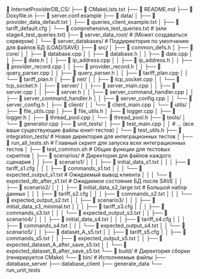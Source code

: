 📁 InternetProviderDB_CS/
├── 📄 CMakeLists.txt
├── 📄 README.md
├── 📄 Doxyfile.in
├── 📄 server.conf.example
├── 📁 data/
│   ├── 📄 provider_data_default.txt
│   ├── 📄 queries_client_example.txt
│   ├── 📄 tariff_default.cfg
│   └── 📄 comprehensive_test_queries.txt # (или stage4_test_queries.txt)
├── 📁 server_data_root/            # (Может создаваться сервером)
│   └── 📁 server_databases/        #   Поддиректория по умолчанию для файлов БД (LOAD/SAVE)
├── 📁 src/
│   ├── 📄 common_defs.h
│   ├── 📁 core/
│   │   ├── 📄 database.cpp
│   │   ├── 📄 database.h
│   │   ├── 📄 date.cpp
│   │   ├── 📄 date.h
│   │   ├── 📄 ip_address.cpp
│   │   ├── 📄 ip_address.h
│   │   ├── 📄 provider_record.cpp
│   │   ├── 📄 provider_record.h
│   │   ├── 📄 query_parser.cpp
│   │   ├── 📄 query_parser.h
│   │   ├── 📄 tariff_plan.cpp
│   │   └── 📄 tariff_plan.h
│   ├── 📁 net/
│   │   ├── 📄 tcp_socket.cpp
│   │   └── 📄 tcp_socket.h
│   ├── 📁 server/
│   │   ├── 📄 server_main.cpp
│   │   ├── 📄 server.cpp
│   │   ├── 📄 server.h
│   │   ├── 📄 server_command_handler.cpp
│   │   ├── 📄 server_command_handler.h
│   │   ├── 📄 server_config.cpp
│   │   └── 📄 server_config.h
│   ├── 📁 client/
│   │   └── 📄 client_main.cpp
│   └── 📁 utils/
│       ├── 📄 file_utils.cpp
│       ├── 📄 file_utils.h
│       ├── 📄 logger.cpp
│       ├── 📄 logger.h
│       ├── 📄 thread_pool.cpp
│       └── 📄 thread_pool.h
├── 📁 tools/
│   └── 📄 generator.cpp
├── 📁 unit_tests/
│   ├── 📄 test_main.cpp
│   │   # ... (все ваши существующие файлы юнит-тестов)
│   └── 📄 test_utils.h
├── 📁 integration_tests/            # Новая директория для интеграционных тестов
│   ├── 📄 run_all_tests.sh          # Главный скрипт для запуска всех интеграционных тестов
│   ├── 📄 test_common.sh            # Общие функции для тестовых скриптов
│   ├── 📁 scenarios/                # Директория для файлов каждого сценария
│   │   ├── 📁 scenario1/
│   │   │   ├── 📄 initial_data_s1.txt
│   │   │   ├── 📄 tariff_s1.cfg
│   │   │   ├── 📄 commands_s1.txt
│   │   │   └── 📄 expected_output_s1.txt       # Ожидаемый вывод клиента
│   │   │   └── 📄 expected_db_after_s1.txt     # Ожидаемое состояние БД после SAVE
│   │   ├── 📁 scenario2/
│   │   │   ├── 📄 initial_data_s2_large.txt    # Большой набор данных
│   │   │   ├── 📄 tariff_s2.cfg
│   │   │   ├── 📄 commands_s2.txt
│   │   │   └── 📄 expected_output_s2.txt
│   │   ├── 📁 scenario3/
│   │   │   ├── 📄 initial_data_s3_minimal.txt
│   │   │   ├── 📄 tariff_s3.cfg
│   │   │   ├── 📄 commands_s3.txt
│   │   │   └── 📄 expected_output_s3.txt
│   │   ├── 📁 scenario4/
│   │   │   ├── 📄 initial_data_s4.txt
│   │   │   ├── 📄 tariff_s4.cfg
│   │   │   ├── 📄 commands_s4.txt
│   │   │   └── 📄 expected_output_s4.txt
│   │   └── 📁 scenario5/
│   │       ├── 📄 dataset_A_s5.txt
│   │       ├── 📄 tariff_s5.cfg
│   │       ├── 📄 commands_s5.txt
│   │       ├── 📄 expected_output_s5.txt
│   │       ├── 📄 expected_dataset_A_after_save_s5.txt
│   │       └── 📄 expected_dataset_B_after_save_s5.txt
└── 📁 build/                         # Директория сборки (генерируется CMake)
    └── 📁 bin/                       # Исполняемые файлы
        ├── database_server
        ├── database_client
        ├── generate_data
        └── run_unit_tests

